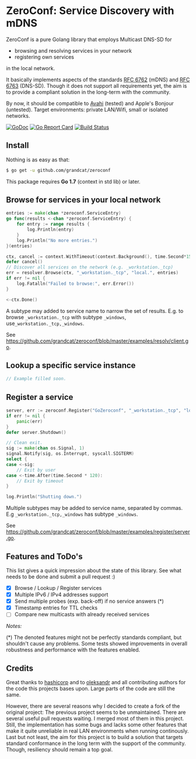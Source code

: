 ZeroConf: Service Discovery with mDNS
=====================================
ZeroConf is a pure Golang library that employs Multicast DNS-SD for

* browsing and resolving services in your network
* registering own services

in the local network.

It basically implements aspects of the standards
[RFC 6762](https://tools.ietf.org/html/rfc6762) (mDNS) and
[RFC 6763](https://tools.ietf.org/html/rfc6763) (DNS-SD).
Though it does not support all requirements yet, the aim is to provide a compliant solution in the long-term with the community.

By now, it should be compatible to [Avahi](http://avahi.org/) (tested) and Apple's Bonjour (untested).
Target environments: private LAN/Wifi, small or isolated networks.

[![GoDoc](https://godoc.org/github.com/grandcat/zeroconf?status.svg)](https://godoc.org/github.com/grandcat/zeroconf)
[![Go Report Card](https://goreportcard.com/badge/github.com/grandcat/zeroconf)](https://goreportcard.com/report/github.com/grandcat/zeroconf)
[![Build Status](https://travis-ci.com/grandcat/zeroconf.svg?branch=master)](https://travis-ci.com/grandcat/zeroconf)

## Install
Nothing is as easy as that:
```bash
$ go get -u github.com/grandcat/zeroconf
```
This package requires **Go 1.7** (context in std lib) or later.

## Browse for services in your local network

```go
entries := make(chan *zeroconf.ServiceEntry)
go func(results <-chan *zeroconf.ServiceEntry) {
    for entry := range results {
        log.Println(entry)
    }
    log.Println("No more entries.")
}(entries)

ctx, cancel := context.WithTimeout(context.Background(), time.Second*15)
defer cancel()
// Discover all services on the network (e.g. _workstation._tcp)
err = resolver.Browse(ctx, "_workstation._tcp", "local.", entries)
if err != nil {
    log.Fatalln("Failed to browse:", err.Error())
}

<-ctx.Done()
```
A subtype may added to service name to narrow the set of results. E.g. to browse `_workstation._tcp` with subtype `_windows`, use`_workstation._tcp,_windows`.

See https://github.com/grandcat/zeroconf/blob/master/examples/resolv/client.go.

## Lookup a specific service instance

```go
// Example filled soon.
```

## Register a service

```go
server, err := zeroconf.Register("GoZeroconf", "_workstation._tcp", "local.", 42424, []string{"txtv=0", "lo=1", "la=2"}, nil)
if err != nil {
    panic(err)
}
defer server.Shutdown()

// Clean exit.
sig := make(chan os.Signal, 1)
signal.Notify(sig, os.Interrupt, syscall.SIGTERM)
select {
case <-sig:
    // Exit by user
case <-time.After(time.Second * 120):
    // Exit by timeout
}

log.Println("Shutting down.")
```
Multiple subtypes may be added to service name, separated by commas. E.g `_workstation._tcp,_windows` has subtype `_windows`.

See https://github.com/grandcat/zeroconf/blob/master/examples/register/server.go.

## Features and ToDo's
This list gives a quick impression about the state of this library.
See what needs to be done and submit a pull request :)

* [x] Browse / Lookup / Register services
* [x] Multiple IPv6 / IPv4 addresses support
* [x] Send multiple probes (exp. back-off) if no service answers (*)
* [x] Timestamp entries for TTL checks
* [ ] Compare new multicasts with already received services

_Notes:_

(*) The denoted features might not be perfectly standards compliant, but shouldn't cause any problems.
    Some tests showed improvements in overall robustness and performance with the features enabled.

## Credits
Great thanks to [hashicorp](https://github.com/hashicorp/mdns) and to [oleksandr](https://github.com/oleksandr/bonjour) and all contributing authors for the code this projects bases upon.
Large parts of the code are still the same.

However, there are several reasons why I decided to create a fork of the original project:
The previous project seems to be unmaintained. There are several useful pull requests waiting. I merged most of them in this project.
Still, the implementation has some bugs and lacks some other features that make it quite unreliable in real LAN environments when running continously.
Last but not least, the aim for this project is to build a solution that targets standard conformance in the long term with the support of the community.
Though, resiliency should remain a top goal.
